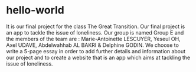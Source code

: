# hello-world
It is our final project for the class The Great Transition. Our final project is an app to tackle the issue of loneliness. 
Our group is named Group E and the members of the team are : Marie-Antoinette LESCUYER, Yeseul OH, Axel UDAVE, Abdelwahhab AL BAKRI & Delphine GODIN. 
We choose to write a 5-page essay in order to add further details and information about our project and to create a website that is an app which aims at tackling the issue of loneliness. 
